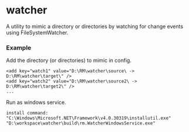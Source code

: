 watcher
===========

A utility to mimic a directory or directories by watching for change events using FileSystemWatcher.

### Example

Add the directory (or directories) to mimic in config.
```
<add key="watch1" value="D:\RM\watcher\source\ -> D:\RM\watcher\target\" />
<add key="watch2" value="D:\RM\watcher\source2\ -> D:\RM\watcher\target2\" />
...
```

Run as windows service.
```
install command:
"C:\Windows\Microsoft.NET\Framework\v4.0.30319\installutil.exe" "D:\workspace\watcher\build\rm.WatcherWindowsService.exe"
```